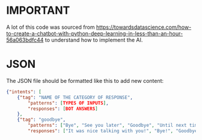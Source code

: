 # IMPORTANT
A lot of this code was sourced from https://towardsdatascience.com/how-to-create-a-chatbot-with-python-deep-learning-in-less-than-an-hour-56a063bdfc44 to understand how to implement the AI.

# JSON
The JSON file should be formatted like this to add new content:
```json
{"intents": [
    {"tag": "NAME OF THE CATEGORY OF RESPONSE",
        "patterns": [TYPES OF INPUTS],
        "responses": [BOT ANSWERS]
    },
    {"tag": "goodbye",
        "patterns": ["Bye", "See you later", "Goodbye", "Until next time"],
        "responses": ["It was nice talking with you!", "Bye!", "Goodbye!"]
```
